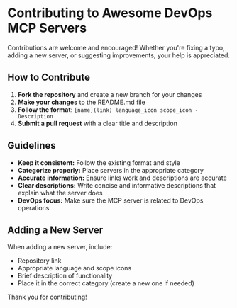 # Contributing to Awesome DevOps MCP Servers

Contributions are welcome and encouraged! Whether you're fixing a typo, adding a new server, or suggesting improvements, your help is appreciated.

## How to Contribute

1. **Fork the repository** and create a new branch for your changes
2. **Make your changes** to the README.md file
3. **Follow the format**: `[name](link) language_icon scope_icon - Description`
4. **Submit a pull request** with a clear title and description

## Guidelines

* **Keep it consistent:** Follow the existing format and style
* **Categorize properly:** Place servers in the appropriate category
* **Accurate information:** Ensure links work and descriptions are accurate
* **Clear descriptions:** Write concise and informative descriptions that explain what the server does
* **DevOps focus:** Make sure the MCP server is related to DevOps operations

## Adding a New Server

When adding a new server, include:
* Repository link
* Appropriate language and scope icons
* Brief description of functionality
* Place it in the correct category (create a new one if needed)

Thank you for contributing!
